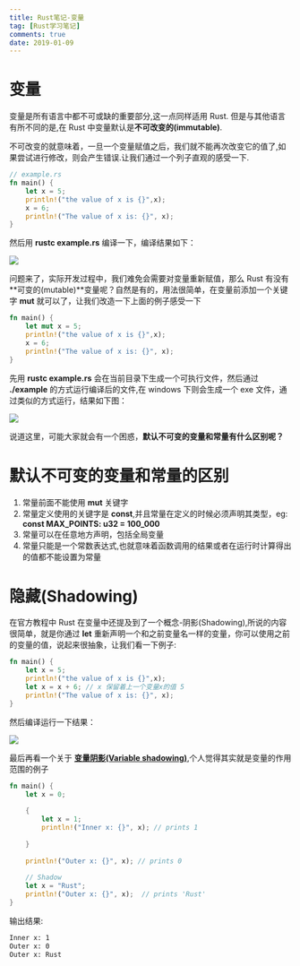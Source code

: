 ```yaml
---
title: Rust笔记-变量
tag: [Rust学习笔记]
comments: true
date: 2019-01-09
---
```



# 变量

变量是所有语言中都不可或缺的重要部分,这一点同样适用 Rust. 但是与其他语言有所不同的是,在 Rust 中变量默认是**不可改变的(immutable)**.

不可改变的就意味着，一旦一个变量赋值之后，我们就不能再次改变它的值了,如果尝试进行修改，则会产生错误.让我们通过一个列子直观的感受一下.

```rust
// example.rs
fn main() {
    let x = 5;
    println!("the value of x is {}",x);
    x = 6;
    println!("The value of x is: {}", x);
}
```
然后用 **rustc example.rs** 编译一下，编译结果如下：

![](http://ww1.sinaimg.cn/large/006wYWbGly1fyzdp19s9bj30ew05l3yy.jpg)


问题来了，实际开发过程中，我们难免会需要对变量重新赋值，那么 Rust 有没有**可变的(mutable)**变量呢？自然是有的，用法很简单，在变量前添加一个关键字 **mut** 就可以了，让我们改造一下上面的例子感受一下

```rust
fn main() {
    let mut x = 5;
    println!("the value of x is {}",x);
    x = 6;
    println!("The value of x is: {}", x);
}
```
先用 **rustc example.rs** 会在当前目录下生成一个可执行文件，然后通过 **./example** 的方式运行编译后的文件,在 windows 下则会生成一个 exe 文件，通过类似的方式运行，结果如下图：

![](http://ww1.sinaimg.cn/large/006wYWbGly1fyzdztabt0j30ex01vweg.jpg)

说道这里，可能大家就会有一个困惑，**默认不可变的变量和常量有什么区别呢？**

# 默认不可变的变量和常量的区别

1. 常量前面不能使用 **mut** 关键字
2. 常量定义使用的关键字是 **const**,并且常量在定义的时候必须声明其类型，eg: **const MAX_POINTS: u32 = 100_000**
3. 常量可以在任意地方声明，包括全局变量
4. 常量只能是一个常数表达式,也就意味着函数调用的结果或者在运行时计算得出的值都不能设置为常量

# 隐藏(Shadowing)

在官方教程中 Rust 在变量中还提及到了一个概念-阴影(Shadowing),所说的内容很简单，就是你通过 **let** 重新声明一个和之前变量名一样的变量，你可以使用之前的变量的值，说起来很抽象，让我们看一下例子:

```rust
fn main() {
    let x = 5;
    println!("the value of x is {}",x);
    let x = x + 6; // x 保留着上一个变量x的值 5
    println!("The value of x is: {}", x);
}
```
然后编译运行一下结果：

![](http://ww1.sinaimg.cn/large/006wYWbGly1fyzesrefotj30dw01zt8n.jpg)

最后再看一个关于 **[变量阴影(Variable shadowing)](https://en.wikipedia.org/wiki/Variable_shadowing)**,个人觉得其实就是变量的作用范围的例子

```rust
fn main() {
    let x = 0;
    
    {
        let x = 1;
        println!("Inner x: {}", x); // prints 1
        
    }
    
    println!("Outer x: {}", x); // prints 0
    
    // Shadow
    let x = "Rust";
    println!("Outer x: {}", x);  // prints 'Rust'
}
```

输出结果:

```bash
Inner x: 1
Outer x: 0
Outer x: Rust
```